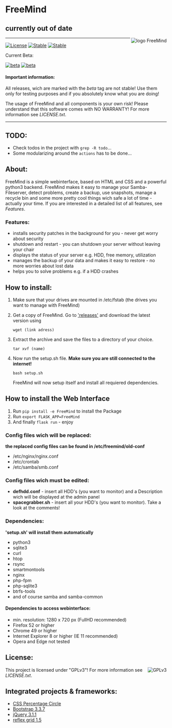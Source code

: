 # FreeMind
## currently out of date

<img align="right" src="https://github.com/technikamateur/FreeMind/blob/master/logo/linux-server-128px.png" alt="logo FreeMind">

***

[![License](https://img.shields.io/badge/License-GPLv3-blue.svg?style=flat-square)](https://www.gnu.org/licenses/gpl.txt)
[![Stable](https://img.shields.io/badge/Master%20Version-none-green.svg?style=flat-square)](https://github.com/technikamateur/FreeMind/releases)
[![Stable](https://img.shields.io/badge/Slave%20Version-none-green.svg?style=flat-square)](https://github.com/technikamateur/FreeMind/releases)

Current Beta:

[![beta](https://img.shields.io/badge/Master%20Beta%20Version-none-yellow.svg?style=flat-square)](https://github.com/technikamateur/FreeMind/releases)
[![beta](https://img.shields.io/badge/Slave%20Beta%20Version-1.0-yellow.svg?style=flat-square)](https://github.com/technikamateur/FreeMind/releases)

#### Important information:
All releases, wich are marked with the *beta* tag are not stable! Use them only for testing purposes and if you absolutely know what you are doing!

The usage of FreeMind and all components is your own risk! Please understand that this software comes with NO WARRANTY! For more information see *LICENSE.txt*.

***

## TODO:
- Check todos in the project with `grep -R todo`...
- Some modularizing around the `actions` has to be done...

## About:
FreeMind is a simple webinterface, based on HTML and CSS and a powerful python3 backend. FreeMind makes it easy to manage your Samba-Fileserver, detect problems, create a backup, use snapshots, manage a recycle bin and some more pretty cool things wich safe a lot of time - actually your time. If you are interested in a detailed list of all features, see *Features*.

### Features:
- installs security patches in the background for you - never get worry about security
- shutdown and restart - you can shutdown your server without leaving your chair
- displays the status of your server e.g. HDD, free memory, utilization
- manages the backup of your data and makes it easy to restore - no more worries about lost data
- helps you to solve problems e.g. if a HDD crashes

## How to install:
1. Make sure that your drives are mounted in /etc/fstab (the drives you want to manage with FreeMind)
2. Get a copy of FreeMind. Go to ['releases'](https://github.com/technikamateur/FreeMind/releases) and download the latest version using

    `wget (link adress)`

3. Extract the archive and save the files to a directory of your choice.

    `tar xvf (name)`

4. Now run the setup.sh file. **Make sure you are still connected to the internet!** 

    `bash setup.sh`

   FreeMind will now setup itself and install all requiered dependencies.

## How to install the Web Interface
1. Run `pip install -e FreeMind` to install the Package
2. Run `export FLASK_APP=FreeMind`
3. And finally `flask run` - enjoy

### Config files wich will be replaced:
**the replaced config files can be found in /etc/freemind/old-conf**
- /etc/nginx/nginx.conf
- /etc/crontab
- /etc/samba/smb.conf

### Config files wich must be edited:
- **defhdd.conf** - insert all HDD's (you want to monitor) and a Description wich will be displayed at the admin panel
- **spacegrabber.sh** - insert all your HDD's (you want to monitor). Take a look at the comments!

### Dependencies:
**'setup.sh' will install them automatically**
- python3
- sqlite3
- curl
- htop
- rsync
- smartmontools
- nginx
- php-fpm
- php-sqlite3
- btrfs-tools
- and of course samba and samba-common

#### Dependencies to access webinterface:
- min. resolution: 1280 x 720 px (FullHD recommended)
- Firefox 52 or higher
- Chrome 49 or higher
- Internet Explorer 8 or higher (IE 11 recommended)
- Opera and Edge not tested

## License:
<img align="right" src="https://github.com/technikamateur/FreeMind/blob/master/logo/gplv3.png" alt="GPLv3">

This project is licensed under "GPLv3"! For more information see *LICENSE.txt*.

## Integrated projects & frameworks:
- [CSS Percentage Circle](http://circle.firchow.net/)
- [Bootstrap 3.3.7](https://github.com/twbs/bootstrap)
- [jQuery 3.1.1](https://github.com/jquery/jquery)
- [reflex grid 1.5](http://leejordan.github.io/reflex/docs/)
